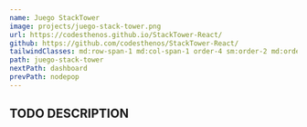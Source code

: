 ```yaml
---
name: Juego StackTower
image: projects/juego-stack-tower.png
url: https://codesthenos.github.io/StackTower-React/
github: https://github.com/codesthenos/StackTower-React/
tailwindClasses: md:row-span-1 md:col-span-1 order-4 sm:order-2 md:order-3
path: juego-stack-tower
nextPath: dashboard
prevPath: nodepop
---
```


## TODO DESCRIPTION
